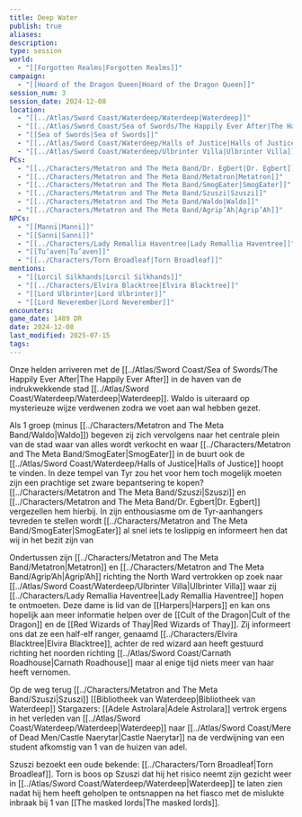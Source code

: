 ```yaml
---
title: Deep Water
publish: true
aliases: 
description: 
type: session
world:
  - "[[Forgotten Realms|Forgotten Realms]]"
campaign:
  - "[[Hoard of the Dragon Queen|Hoard of the Dragon Queen]]"
session_num: 3
session_date: 2024-12-08
location:
  - "[[../Atlas/Sword Coast/Waterdeep/Waterdeep|Waterdeep]]"
  - "[[../Atlas/Sword Coast/Sea of Swords/The Happily Ever After|The Happily Ever After]]"
  - "[[Sea of Swords|Sea of Swords]]"
  - "[[../Atlas/Sword Coast/Waterdeep/Halls of Justice|Halls of Justice]]"
  - "[[../Atlas/Sword Coast/Waterdeep/Ulbrinter Villa|Ulbrinter Villa]]"
PCs:
  - "[[../Characters/Metatron and The Meta Band/Dr. Egbert|Dr. Egbert]]"
  - "[[../Characters/Metatron and The Meta Band/Metatron|Metatron]]"
  - "[[../Characters/Metatron and The Meta Band/SmogEater|SmogEater]]"
  - "[[../Characters/Metatron and The Meta Band/Szuszi|Szuszi]]"
  - "[[../Characters/Metatron and The Meta Band/Waldo|Waldo]]"
  - "[[../Characters/Metatron and The Meta Band/Agrip’Ah|Agrip’Ah]]"
NPCs:
  - "[[Manni|Manni]]"
  - "[[Sanni|Sanni]]"
  - "[[../Characters/Lady Remallia Haventree|Lady Remallia Haventree]]"
  - "[[Tu’aven|Tu’aven]]"
  - "[[../Characters/Torn Broadleaf|Torn Broadleaf]]"
mentions:
  - "[[Lorcil Silkhands|Lorcil Silkhands]]"
  - "[[../Characters/Elvira Blacktree|Elvira Blacktree]]"
  - "[[Lord Ulbrinter|Lord Ulbrinter]]"
  - "[[Lord Neverember|Lord Neverember]]"
encounters: 
game_date: 1489 DR
date: 2024-12-08
last_modified: 2025-07-15
tags: 
---
```


Onze helden arriveren met de [[../Atlas/Sword Coast/Sea of Swords/The Happily Ever After|The Happily Ever After]] in de haven van de indrukwekkende stad [[../Atlas/Sword Coast/Waterdeep/Waterdeep|Waterdeep]]. Waldo is uiteraard op mysterieuze wijze verdwenen zodra we voet aan wal hebben gezet. 

Als 1 groep (minus [[../Characters/Metatron and The Meta Band/Waldo|Waldo]]) begeven zij zich vervolgens naar het centrale plein van de stad waar van alles wordt verkocht en waar [[../Characters/Metatron and The Meta Band/SmogEater|SmogEater]] in de buurt ook de [[../Atlas/Sword Coast/Waterdeep/Halls of Justice|Halls of Justice]] hoopt te vinden. In deze tempel van Tyr zou het voor hem toch mogelijk moeten zijn een prachtige set zware bepantsering te kopen? [[../Characters/Metatron and The Meta Band/Szuszi|Szuszi]] en [[../Characters/Metatron and The Meta Band/Dr. Egbert|Dr. Egbert]] vergezellen hem hierbij. In zijn enthousiasme om de Tyr-aanhangers tevreden te stellen wordt [[../Characters/Metatron and The Meta Band/SmogEater|SmogEater]] al snel iets te loslippig en informeert hen dat wij in het bezit zijn van 

Ondertussen zijn [[../Characters/Metatron and The Meta Band/Metatron|Metatron]] en [[../Characters/Metatron and The Meta Band/Agrip’Ah|Agrip’Ah]] richting the North Ward vertrokken op zoek naar [[../Atlas/Sword Coast/Waterdeep/Ulbrinter Villa|Ulbrinter Villa]] waar zij [[../Characters/Lady Remallia Haventree|Lady Remallia Haventree]] hopen te ontmoeten. Deze dame is lid van de [[Harpers|Harpers]] en kan ons hopelijk aan meer informatie helpen over de [[Cult of the Dragon|Cult of the Dragon]] en de [[Red Wizards of Thay|Red Wizards of Thay]]. Zij informeert ons dat ze een half-elf ranger, genaamd [[../Characters/Elvira Blacktree|Elvira Blacktree]], achter de red wizard aan heeft gestuurd richting het noorden richting [[../Atlas/Sword Coast/Carnath Roadhouse|Carnath Roadhouse]] maar al enige tijd niets meer van haar heeft vernomen. 

Op de weg terug 
[[../Characters/Metatron and The Meta Band/Szuszi|Szuszi]]
[[Bibliotheek van Waterdeep|Bibliotheek van Waterdeep]] 
Stargazers: [[Adele Astrolara|Adele Astrolara]] vertrok ergens in het verleden van [[../Atlas/Sword Coast/Waterdeep/Waterdeep|Waterdeep]] naar [[../Atlas/Sword Coast/Mere of Dead Men/Castle Naerytar|Castle Naerytar]] na de verdwijning van een student afkomstig van 1 van de huizen van adel. 

Szuszi bezoekt een oude bekende: [[../Characters/Torn Broadleaf|Torn Broadleaf]]. Torn is boos op Szuszi dat hij het risico neemt zijn gezicht weer in [[../Atlas/Sword Coast/Waterdeep/Waterdeep|Waterdeep]] te laten zien nadat hij hem heeft geholpen te ontsnappen na het fiasco met de mislukte inbraak bij 1 van [[The masked lords|The masked lords]].
